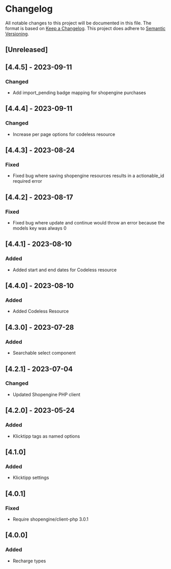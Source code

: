 # Changelog
All notable changes to this project will be documented in this file.
The format is based on [Keep a Changelog](https://keepachangelog.com/en/1.0.0/).
This project does adhere to [Semantic Versioning](https://semver.org/spec/v2.0.0.html).

## [Unreleased]

## [4.4.5] - 2023-09-11
### Changed
- Add import_pending badge mapping for shopengine purchases

## [4.4.4] - 2023-09-11
### Changed
- Increase per page options for codeless resource

## [4.4.3] - 2023-08-24
### Fixed
- Fixed bug where saving shopengine resources results in a actionable_id required error

## [4.4.2] - 2023-08-17
### Fixed
- Fixed bug where update and continue would throw an error because the models key was always 0

## [4.4.1] - 2023-08-10
### Added
- Added start and end dates for Codeless resource

## [4.4.0] - 2023-08-10
### Added
- Added Codeless Resource

## [4.3.0] - 2023-07-28
### Added
- Searchable select component

## [4.2.1] - 2023-07-04
### Changed
- Updated Shopengine PHP client

## [4.2.0] - 2023-05-24
### Added
- Klicktipp tags as named options

## [4.1.0]
### Added
- Klicktipp settings

## [4.0.1]
### Fixed
- Require shopengine/client-php 3.0.1

## [4.0.0]
### Added
- Recharge types
